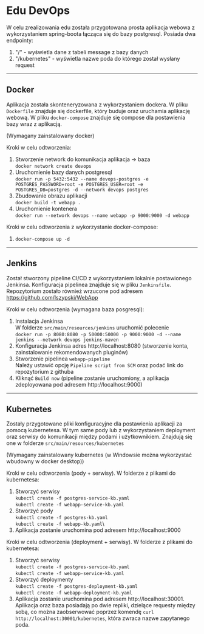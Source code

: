 # Edu DevOps
W celu zrealizowania edu została przygotowana prosta aplikacja webowa z wykorzystaniem spring-boota łącząca
się do bazy postgresql. Posiada dwa endpointy:
1. "/" - wyświetla dane z tabeli message z bazy danych
2. "/kubernetes" - wyświetla nazwe poda do którego został wysłany request

---

## Docker
Aplikacja została skonteneryzowana z wykorzystaniem dockera.
W pliku `Dockerfile` znajduje się dockerfile, który buduje oraz uruchamia aplikację webową.
W pliku `docker-compose` znajduje się compose dla postawienia bazy wraz z aplikacją.

(Wymagany zainstalowany docker)

Kroki w celu odtworzenia:
1. Stworzenie network do komunikacja aplikacja -> baza\
`docker network create devops`
2. Uruchomienie bazy danych postgresql \
`docker run -p 5432:5432 --name devops-postgres -e POSTGRES_PASSWORD=root -e POSTGRES_USER=root -e POSTGRES_DB=postgres -d --network devops postgres`
3. Zbudowanie obrazu aplikacji\
`docker build -t webapp .`
4. Uruchomienie kontenera\
`docker run --network devops --name webapp -p 9000:9000 -d webapp`

Kroki w celu odtworzenia z wykorzystanie docker-compose:
1. `docker-compose up -d`

---

## Jenkins
Został stworzony pipeline CI/CD z wykorzystaniem lokalnie postawionego Jenkinsa.
Konfiguracja pipelinea znajduje się w pliku `Jenkinsfile`. 
Repozytorium zostało również wrzucone pod adresem https://github.com/lszypski/WebApp

Kroki w celu odtworzenia (wymagana baza posgresql):
1. Instalacja Jenkinsa\
W folderze `src/main/resources/jenkins` uruchomić polecenie\
`docker run -p 8080:8080 -p 50000:50000 -p 9000:9000 -d --name jenkins --network devops jenkins-maven`
2. Konfiguracja Jenkinsa adres http://localhost:8080 (stworzenie konta, zainstalowanie rekomendowanych pluginów)
3. Stworzenie pipelinea `webapp-pipeline`\
Należy ustawić opcję `Pipeline script from SCM` oraz podać link do repozytorium z githuba
4. Kliknąć `Build now` (pipeline zostanie uruchomiony, a aplikacja zdeployowana pod adresem
http://localhost:9000)

---

## Kubernetes
Zostały przygotowane pliki konfiguracyjne dla postawienia aplikacji za pomocą kubernetesa.
W tym same pody lub z wykorzystaniem deployment oraz serwisy do komunikacji między podami i użytkownikiem.
Znajdują się one w folderze `src/main/resources/kubernetes`

(Wymagany zainstalowany kubernetes (w Windowsie można wykorzystać wbudowny w docker desktop))

Kroki w celu odtworzenia (pody + serwisy). W folderze z plikami do kubernetesa:
1. Stworzyć serwisy\
`kubectl create -f postgres-service-kb.yaml`\
`kubectl create -f webapp-service-kb.yaml`
2. Stworzyć pody\
`kubectl create -f postgres-kb.yaml`\
`kubectl create -f webapp-kb.yaml`\
3. Aplikacja zostanie uruchomina pod adresem http://localhost:9000

Kroki w celu odtworzenia (deployment + serwisy). W folderze z plikami do kubernetesa:
1. Stworzyć serwisy\
`kubectl create -f postgres-service-kb.yaml`\
`kubectl create -f webapp-service-kb.yaml`
2. Stworzyć deploymenty\
`kubectl create -f postgres-deployment-kb.yaml`\
`kubectl create -f webapp-deployment-kb.yaml`
3. Aplikacja zostanie uruchomina pod adresem http://localhost:30001. Aplikacja oraz baza posiadają
po dwie repliki, dzielące requesty między sobą, co można zaobserwować poprzez komendę
`curl http://localhost:30001/kubernetes`, która
zwraca nazwe zapytanego poda.
